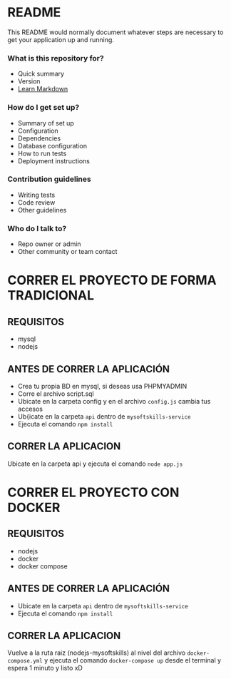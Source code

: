# README #

This README would normally document whatever steps are necessary to get your application up and running.

### What is this repository for? ###

* Quick summary
* Version
* [Learn Markdown](https://bitbucket.org/tutorials/markdowndemo)

### How do I get set up? ###

* Summary of set up
* Configuration
* Dependencies
* Database configuration
* How to run tests
* Deployment instructions

### Contribution guidelines ###

* Writing tests
* Code review
* Other guidelines

### Who do I talk to? ###

* Repo owner or admin
* Other community or team contact

# CORRER EL PROYECTO DE FORMA TRADICIONAL

## REQUISITOS
- mysql
- nodejs

## ANTES DE CORRER LA APLICACIÓN
  - Crea tu propia BD en mysql, si deseas usa PHPMYADMIN
  - Corre el archivo script.sql
  - Ubicate en la carpeta config y en el archivo `config.js` cambia tus accesos
  - Ub{icate en la carpeta `api` dentro de `mysoftskills-service` 
  - Ejecuta el comando `npm install` 

## CORRER LA APLICACION
 Ubicate en la carpeta api y ejecuta el comando `node app.js`


# CORRER EL PROYECTO CON DOCKER

## REQUISITOS

- nodejs
- docker
- docker compose

## ANTES DE CORRER LA APLICACIÓN
  - Ubicate en la carpeta `api` dentro de `mysoftskills-service` 
  - Ejecuta el comando `npm install` 

## CORRER LA APLICACION
Vuelve a la ruta raiz (nodejs-mysoftskills) al nivel del archivo `docker-compose.yml`
y ejecuta el comando `docker-compose up` desde el terminal y espera 1 minuto
y listo xD
